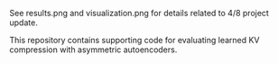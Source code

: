 See results.png and visualization.png for details related to 4/8 project update. 

This repository contains supporting code for evaluating learned KV compression with asymmetric autoencoders.
